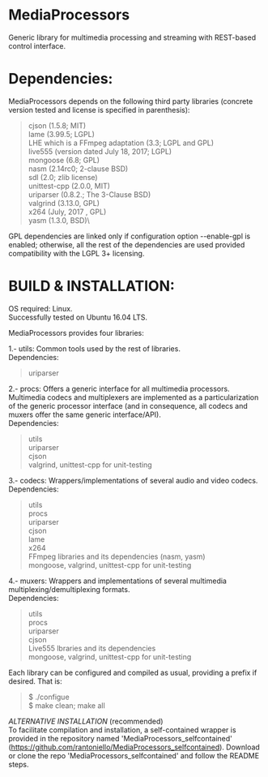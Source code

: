 # MediaProcessors
Generic library for multimedia processing and streaming with REST-based control 
interface.

Dependencies:
=============

MediaProcessors depends on the following third party libraries (concrete 
version tested and license is specified in parenthesis):

>cjson (1.5.8; MIT)\
>lame (3.99.5; LGPL)\
>LHE which is a FFmpeg adaptation (3.3; LGPL and GPL)\
>live555 (version dated July 18, 2017; LGPL)\
>mongoose (6.8; GPL)\
>nasm (2.14rc0; 2-clause BSD)\
>sdl (2.0;  zlib license)\
>unittest-cpp (2.0.0, MIT)\
>uriparser (0.8.2.; The 3-Clause BSD)\
>valgrind (3.13.0, GPL)\
>x264 (July, 2017 , GPL)\
>yasm (1.3.0, BSD)\

GPL dependencies are linked only if configuration option --enable-gpl is enabled; 
otherwise, all the rest of the dependencies are used provided compatibility with 
the LGPL 3+ licensing.

BUILD & INSTALLATION:
=====================

OS required: Linux.\
Successfully tested on Ubuntu 16.04 LTS.

MediaProcessors provides four libraries:

1.- utils: Common tools used by the rest of libraries.\
Dependencies:
>uriparser

2.- procs: Offers a generic interface for all multimedia processors. Multimedia 
codecs and multiplexers are implemented as a particularization of the generic 
processor interface (and in consequence, all codecs and muxers offer the same 
generic interface/API).\
Dependencies:
>utils\
>uriparser\
>cjson\
>valgrind, unittest-cpp for unit-testing

3.- codecs: Wrappers/implementations of several audio and video codecs.\
Dependencies:
>utils\
>procs\
>uriparser\
>cjson\
>lame\
>x264\
>FFmpeg libraries and its dependencies (nasm, yasm)\
>mongoose, valgrind, unittest-cpp for unit-testing

4.- muxers: Wrappers and implementations of several multimedia 
multiplexing/demultiplexing formats.\
Dependencies:
>utils\
>procs\
>uriparser\
>cjson\
>Live555 lbraries and its dependencies\
>mongoose, valgrind, unittest-cpp for unit-testing

Each library can be configured and compiled as usual, providing a prefix if 
desired. That is:
>$ ./configue\
>$ make clean; make all

*ALTERNATIVE INSTALLATION* (recommended)\
To facilitate compilation and installation, a self-contained wrapper is provided 
in the repository named 'MediaProcessors_selfcontained' 
(https://github.com/rantoniello/MediaProcessors_selfcontained).
Download or clone the repo 'MediaProcessors_selfcontained' and follow the README 
steps.
